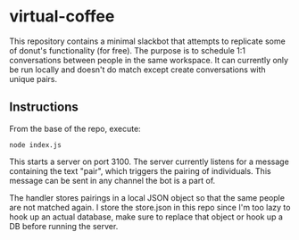 # virtual-coffee

This repository contains a minimal slackbot that attempts to replicate some of donut's functionality (for free). The purpose is to schedule 1:1 conversations between people in the same workspace. It can currently only be run locally and doesn't do match except create conversations with unique pairs. 

## Instructions

From the base of the repo, execute:

`node index.js`

This starts a server on port 3100. The server currently listens for a message containing the text "pair", which triggers the pairing of individuals. This message can be sent in any channel the bot is a part of.  

The handler stores pairings in a local JSON object so that the same people are not matched again. I store the store.json in this repo since I'm too lazy to hook up an actual database, make sure to replace that object or hook up a DB before running the server.


